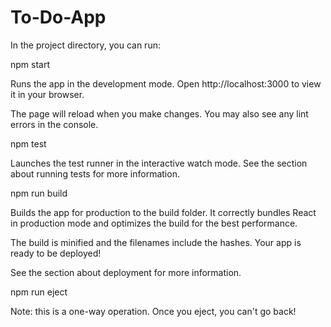 # To-Do-App
In the project directory, you can run:

npm start


Runs the app in the development mode.
Open http://localhost:3000 to view it in your browser.

The page will reload when you make changes.
You may also see any lint errors in the console.

npm test


Launches the test runner in the interactive watch mode.
See the section about running tests for more information.

npm run build


Builds the app for production to the build folder.
It correctly bundles React in production mode and optimizes the build for the best performance.

The build is minified and the filenames include the hashes.
Your app is ready to be deployed!

See the section about deployment for more information.

npm run eject


Note: this is a one-way operation. Once you eject, you can't go back!

